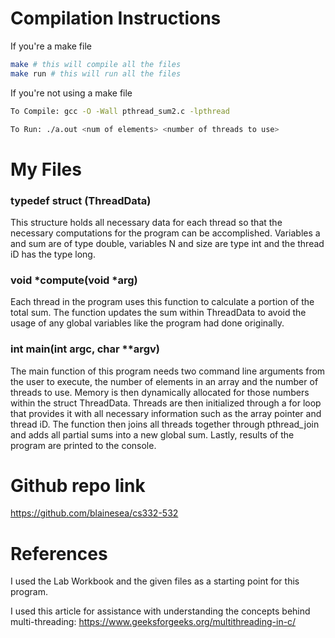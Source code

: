 # Compilation Instructions

If you're a make file
```bash
make # this will compile all the files
make run # this will run all the files
```

If you're not using a make file
```bash
To Compile: gcc -O -Wall pthread_sum2.c -lpthread 

To Run: ./a.out <num of elements> <number of threads to use>
```

# My Files

### typedef struct     (ThreadData)
This structure holds all necessary data for each thread so that the necessary computations for the program can be accomplished. Variables a and sum are of type double, variables N and size are type int and the thread iD has the type long. 

### void *compute(void *arg)
Each thread in the program uses this function to calculate a portion of the total sum. The function updates the sum within ThreadData to avoid the usage of any global variables like the program had done originally. 

### int main(int argc, char **argv)
The main function of this program needs two command line arguments from the user to execute, the number of elements in an array and the number of threads to use. Memory is then dynamically allocated for those numbers within the struct ThreadData. Threads are then initialized through a for loop that provides it with all necessary information such as the array pointer and thread iD. The function then joins all threads together through pthread_join and adds all partial sums into a new global sum. Lastly, results of the program are printed to the console. 

# Github repo link
https://github.com/blainesea/cs332-532

# References

I used the Lab Workbook and the given files as a starting point for this program. 

I used this article for assistance with understanding the concepts behind multi-threading: 
    https://www.geeksforgeeks.org/multithreading-in-c/